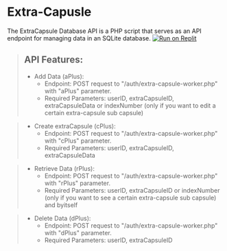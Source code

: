 # Extra-Capusle
The ExtraCapsule Database API is a PHP script that serves as an API endpoint for managing data in an SQLite database.
[![Run on Replit](https://replit.com/@Nava10Y)](https://replit.com/@Nava10y/)


> ## API Features:
> * Add Data (aPlus):
>   * Endpoint: POST request to "/auth/extra-capsule-worker.php" with "aPlus" parameter.
>   * Required Parameters: userID, extraCapsuleID, extraCapsuleData or indexNumber (only if you want to edit a certain extra-capsule sub capsule)

> * Create extraCapsule (cPlus):
>   * Endpoint: POST request to "/auth/extra-capsule-worker.php" with "cPlus" parameter.
>   * Required Parameters: userID, extraCapsuleID, extraCapsuleData

> * Retrieve Data (rPlus):
>   * Endpoint: POST request to "/auth/extra-capsule-worker.php" with "rPlus" parameter.
>   * Required Parameters: userID, extraCapsuleID or indexNumber (only if you want to see a certain extra-capsule sub capsule) and byitself

> * Delete Data (dPlus):
>   * Endpoint: POST request to "/auth/extra-capsule-worker.php" with "dPlus" parameter.
>   * Required Parameters: userID, extraCapsuleID

